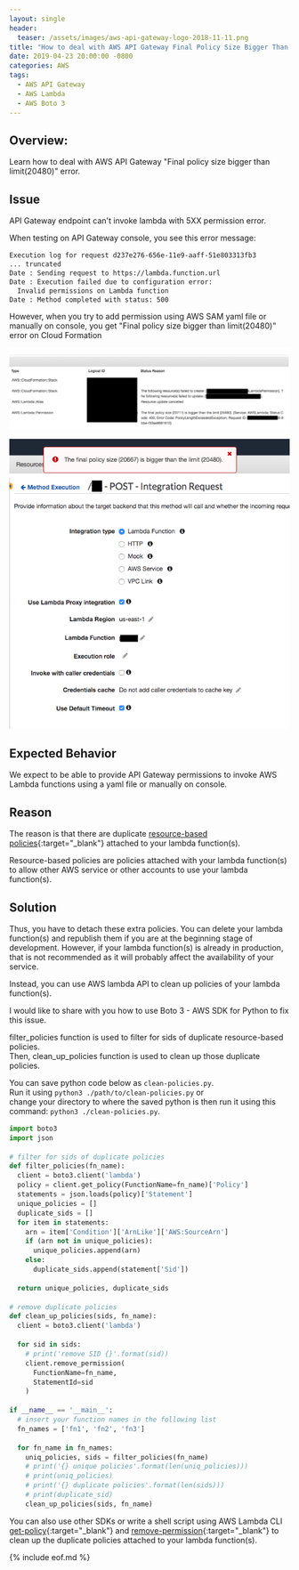 ```yaml
---
layout: single
header:
  teaser: /assets/images/aws-api-gateway-logo-2018-11-11.png
title: "How to deal with AWS API Gateway Final Policy Size Bigger Than Limit(20480) error?"
date: 2019-04-23 20:00:00 -0800
categories: AWS
tags:
  - AWS API Gateway
  - AWS Lambda
  - AWS Boto 3
---
```


## Overview:
Learn how to deal with AWS API Gateway "Final policy size bigger than limit(20480)" error. 

## Issue
API Gateway endpoint can't invoke lambda with 5XX permission error.

When testing on API Gateway console, you see this error message:
```
Execution log for request d237e276-656e-11e9-aaff-51e803313fb3
... truncated
Date : Sending request to https://lambda.function.url
Date : Execution failed due to configuration error: 
  Invalid permissions on Lambda function
Date : Method completed with status: 500
```
However, when you try to add permission using AWS SAM yaml file or manually on console, you get "Final policy size bigger than limit(20480)" error on Cloud Formation

![AWS Cloud Formation fails to create lambda resource-based policy permission](/assets/images/2019-04-23-aws-api-gateway-final-policy-size-bigger-than-limit-20480/api-gateway-cloudformation-create-permission-fail-2019-04-23.png)

![AWS API Gateway fails to add resource-based policy to access lambda](/assets/images/2019-04-23-aws-api-gateway-final-policy-size-bigger-than-limit-20480/api-gateway-invoke-lambda-permission-final-policy-size-bigger-than-the-limit-2019-04-23.png)

## Expected Behavior
We expect to be able to provide API Gateway permissions to invoke AWS Lambda functions using a yaml file or manually on console.

## Reason 
The reason is that there are duplicate [resource-based policies](https://docs.aws.amazon.com/lambda/latest/dg/access-control-resource-based.html){:target="_blank"} attached to your lambda function(s). 

Resource-based policies are policies attached with your lambda function(s) to allow other AWS service or other accounts to use your lambda function(s).

## Solution
Thus, you have to detach these extra policies. You can delete your lambda function(s) and republish them if you are at the beginning stage of development. However, if your lambda function(s) is already in production, that is not recommended as it will probably affect the availability of your service.  

Instead, you can use AWS lambda API to clean up policies of your lambda function(s).

I would like to share with you how to use Boto 3 - AWS SDK for Python to fix this issue.  

filter_policies function is used to filter for sids of duplicate resource-based policies.   
Then, clean_up_policies function is used to clean up those duplicate policies. 

You can save python code below as `clean-policies.py`.   
Run it using `python3 ./path/to/clean-policies.py` or  
change your directory to where the saved python is then run it using this command: `python3 ./clean-policies.py`. 

```python
import boto3
import json

# filter for sids of duplicate policies
def filter_policies(fn_name):
  client = boto3.client('lambda') 
  policy = client.get_policy(FunctionName=fn_name)['Policy']
  statements = json.loads(policy)['Statement'] 
  unique_policies = []
  duplicate_sids = []
  for item in statements:
    arn = item['Condition']['ArnLike']['AWS:SourceArn']
    if (arn not in unique_policies):
      unique_policies.append(arn)
    else:
      duplicate_sids.append(statement['Sid'])
  
  return unique_policies, duplicate_sids

# remove duplicate policies
def clean_up_policies(sids, fn_name):
  client = boto3.client('lambda')

  for sid in sids:       
    # print('remove SID {}'.format(sid))
    client.remove_permission(
      FunctionName=fn_name, 
      StatementId=sid
    )

if __name__ == '__main__':
  # insert your function names in the following list
  fn_names = ['fn1', 'fn2', 'fn3']

  for fn_name in fn_names:
    uniq_policies, sids = filter_policies(fn_name)
    # print('{} unique policies'.format(len(uniq_policies)))
    # print(uniq_policies)
    # print('{} duplicate policies'.format(len(sids)))
    # print(duplicate_sid)
    clean_up_policies(sids, fn_name)
```

You can also use other SDKs or write a shell script using AWS Lambda CLI [get-policy](https://docs.aws.amazon.com/cli/latest/reference/lambda/get-policy.html){:target="_blank"} and [remove-permission](https://docs.aws.amazon.com/cli/latest/reference/lambda/remove-permission.html){:target="_blank"} to clean up the duplicate policies attached to your lambda function(s).

{% include eof.md %}
